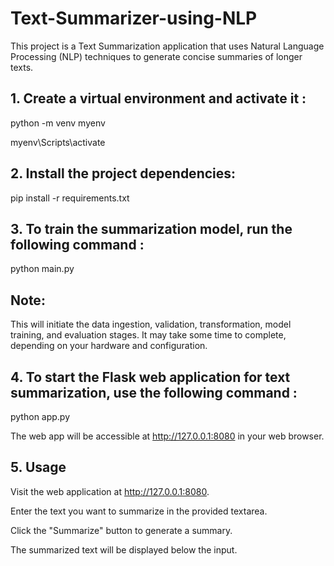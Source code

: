 # Text-Summarizer-using-NLP


This project is a Text Summarization application that uses Natural Language Processing (NLP) techniques to generate concise summaries of longer texts.



## 1. Create a virtual environment and activate it :

python -m venv myenv

myenv\Scripts\activate



## 2. Install the project dependencies:

pip install -r requirements.txt



## 3. To train the summarization model, run the following command :

python main.py



## Note:

This will initiate the data ingestion, validation, transformation, model training, and evaluation stages. It may take some time to complete, depending on your hardware and configuration.



## 4. To start the Flask web application for text summarization, use the following command :

python app.py

The web app will be accessible at http://127.0.0.1:8080 in your web browser.



## 5. Usage

Visit the web application at http://127.0.0.1:8080.

Enter the text you want to summarize in the provided textarea.

Click the "Summarize" button to generate a summary.

The summarized text will be displayed below the input.